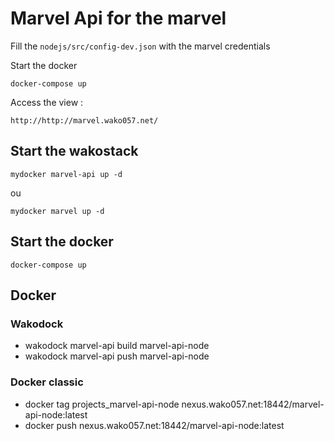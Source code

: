 # Marvel Api for the marvel 

Fill the `nodejs/src/config-dev.json` with the marvel credentials

Start the docker

`docker-compose up`

Access the view :

`http://http://marvel.wako057.net/` 

## Start the wakostack

`mydocker marvel-api up -d`

ou

`mydocker marvel up -d`

## Start the docker
   
   `docker-compose up`


## Docker

### Wakodock

- wakodock marvel-api build marvel-api-node  
- wakodock marvel-api push marvel-api-node  


### Docker classic

- docker tag projects_marvel-api-node nexus.wako057.net:18442/marvel-api-node:latest
- docker push nexus.wako057.net:18442/marvel-api-node:latest

